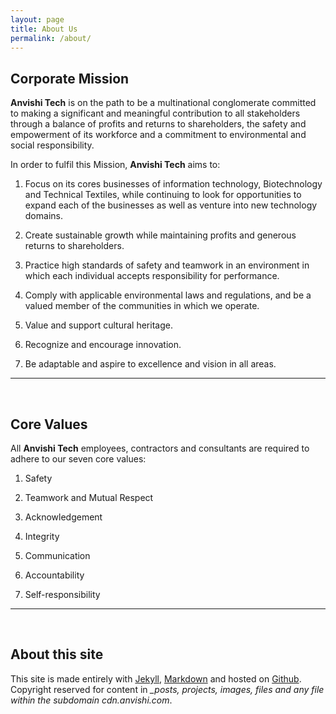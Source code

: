 ```yaml
---
layout: page
title: About Us
permalink: /about/
---
```



## Corporate Mission

**Anvishi Tech** is on the path to be a multinational conglomerate committed to making a significant and meaningful contribution to all stakeholders through a balance of profits and returns to shareholders, the safety and empowerment of its workforce and a commitment to environmental and social responsibility.
 
In order to fulfil this Mission, **Anvishi Tech** aims to:

1. Focus on its cores businesses of information technology, Biotechnology and Technical Textiles, while continuing to look for opportunities to expand each of the businesses as well as venture into new technology domains.

2. Create sustainable growth while maintaining profits and generous returns to shareholders.

3. Practice high standards of safety and teamwork in an environment in which each individual accepts responsibility for performance.

4. Comply with applicable environmental laws and regulations, and be a valued member of the communities in which we operate.

5. Value and support cultural heritage.

6. Recognize and encourage innovation.

7. Be adaptable and aspire to excellence and vision in all areas.

___
<br>

## Core Values

All **Anvishi Tech** employees, contractors and consultants are required to adhere to our seven core values:

1. Safety

2. Teamwork and Mutual Respect

3. Acknowledgement

4. Integrity

5. Communication

6. Accountability

7. Self-responsibility

___
<br>

## About this site

This site is made entirely with [Jekyll](http://jekyllrb.com), [Markdown](http://en.wikipedia.org/wiki/Markdown) and hosted on [Github](https://github.com). Copyright reserved for content in *_posts, projects, images, files and any file within the subdomain cdn.anvishi.com*.